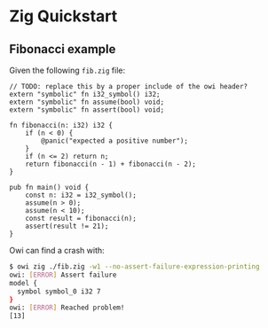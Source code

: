 # Zig Quickstart

## Fibonacci example

Given the following `fib.zig` file:

<!-- $MDX file=fib.zig -->
```zig
// TODO: replace this by a proper include of the owi header?
extern "symbolic" fn i32_symbol() i32;
extern "symbolic" fn assume(bool) void;
extern "symbolic" fn assert(bool) void;

fn fibonacci(n: i32) i32 {
    if (n < 0) {
        @panic("expected a positive number");
    }
    if (n <= 2) return n;
    return fibonacci(n - 1) + fibonacci(n - 2);
}

pub fn main() void {
    const n: i32 = i32_symbol();
    assume(n > 0);
    assume(n < 10);
    const result = fibonacci(n);
    assert(result != 21);
}
```

Owi can find a crash with:

```sh
$ owi zig ./fib.zig -w1 --no-assert-failure-expression-printing
owi: [ERROR] Assert failure
model {
  symbol symbol_0 i32 7
}
owi: [ERROR] Reached problem!
[13]
```

